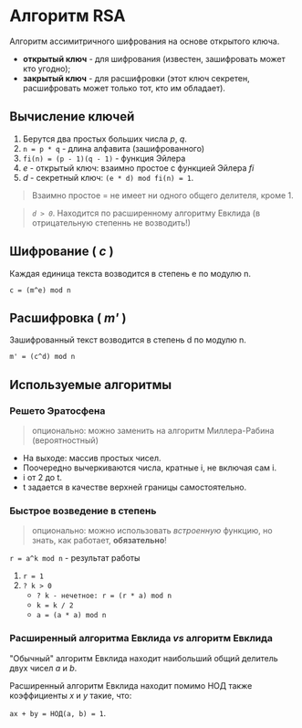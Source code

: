 # Алгоритм RSA

Алгоритм ассимитричного шифрования на основе открытого ключа.

* **открытый ключ** - для шифрования (известен, зашифровать может кто угодно);
* **закрытый ключ** - для расшифровки (этот ключ секретен, расшифровать может только тот, кто им обладает).

## Вычисление ключей
1. Берутся два простых больших числа *p*, *q*.
1. `n = p * q` - длина алфавита (зашифрованного)
1. `fi(n) = (p - 1)(q - 1)` - функция Эйлера
1. *e* - открытый ключ: взаимно простое с функцией Эйлера *fi*
1. *d* - секретный ключ: `(e * d) mod fi(n) = 1`.

> Взаимно простое = не имеет ни одного общего делителя, кроме 1.

> *`d > 0`*. Находится по расширенному алгоритму Евклида (в отрицательную степеннь не возводить!)


## Шифрование ( *c* )
Каждая единица текста возводится в степень е по модулю n.

`c = (m^e) mod n`

## Расшифровка ( *m'* )
Зашифрованный текст возводится в степень d по модулю n.

`m' = (c^d) mod n`

## Используемые алгоритмы

### Решето Эратосфена

> опционально: можно заменить на алгоритм Миллера-Рабина (вероятностный)

* На выходе: массив простых чисел.
* Поочередно вычеркиваются числа, кратные i, не включая сам i. 
* i от 2 до t.
* t задается в качестве верхней границы самостоятельно.

### Быстрое возведение в степень

> опционально: можно использовать *встроенную* функцию, но знать, как работает, **обязательно**!

`r = a^k mod n` - результат работы

1. `r = 1`
1. `? k > 0`
    * `? k - нечетное: r = (r * a) mod n`
    * `k = k / 2`
    * `a = (a * a) mod n`

### Расширенный алгоритма Евклида *vs* алгоритм Евклида
"Обычный" алгоритм Евклида находит наибольший общий делитель двух чисел *a* и *b*.

Расширенный алгоритм Евклида находит помимо НОД также коэффициенты *x* и *y* такие, что:

`ax + by = НОД(a, b) = 1`.
